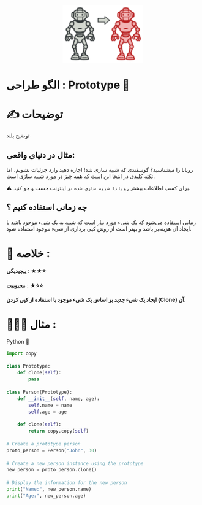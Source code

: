 <p align="center">
  <img src="https://github.com/mojtabapaso/Design-Pattern-Persian/blob/main/img/Creational/prototype-mini.png" height="150px" />
</p>

# الگو طراحی :  Prototype 🐑

# ✍️ توضیحات 
توضیح بلند

## مثال در دنیای واقعی:
رویانا را میشناسید؟ گوسفندی که شبیه سازی شد! اجازه دهید وارد جزئیات نشویم، اما نکته کلیدی در اینجا این است که همه چیز در مورد شبیه سازی است.

⚠️ برای کسب اطلاعات بیشتر `رویانا شبیه سازی شده` در اینترنت جست و جو کنید.

## چه زمانی استفاده کنیم ؟

زمانی استفاده می‌شود که یک شیء مورد نیاز است که شبیه به یک شیء موجود باشد یا ایجاد آن هزینه‌بر باشد و بهتر است از روش کپی برداری از شیء موجود استفاده شود.
  

 # 📝 خلاصه :
**پیچیدیگی** : **★★⭐** 

م**حبوبیت** : **★⭐⭐**

**ایجاد یک شیء جدید بر اساس یک شیء موجود با استفاده از کپی کردن (Clone) آن.**

# 👨🏻‍💻 مثال  :
Python 🐍 


```python
import copy

class Prototype:
    def clone(self):
        pass

class Person(Prototype):
    def __init__(self, name, age):
        self.name = name
        self.age = age

    def clone(self):
        return copy.copy(self)

# Create a prototype person
proto_person = Person("John", 30)

# Create a new person instance using the prototype
new_person = proto_person.clone()

# Display the information for the new person
print("Name:", new_person.name)
print("Age:", new_person.age)
```
